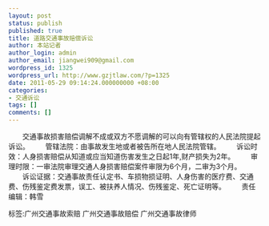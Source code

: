 ```yaml
---
layout: post
status: publish
published: true
title: 道路交通事故赔偿诉讼
author: 本站记者
author_login: admin
author_email: jiangwei909@gmail.com
wordpress_id: 1325
wordpress_url: http://www.gzjtlaw.com/?p=1325
date: 2011-05-29 09:14:24.000000000 +08:00
categories:
- 交通诉讼
tags: []
comments: []
---
```

　　交通事故损害赔偿调解不成或双方不愿调解的可以向有管辖权的人民法院提起诉讼。　　管辖法院：由事故发生地或者被告所在地人民法院管辖。　　诉讼时效：人身损害赔偿从知道或应当知道伤害发生之日起1年,财产损失为2年。　　审理时限：一审法院审理交通人身损害赔偿案件审限为6个月，二审为3个月。　　诉讼证据：交通事故责任认定书、车损物损证明、人身伤害的医疗费、交通费、伤残鉴定费发票，误工、被扶养人情况、伤残鉴定、死亡证明等。　　责任编辑：韩雪标签:广州交通事故索赔 广州交通事故赔偿 广州交通事故律师
